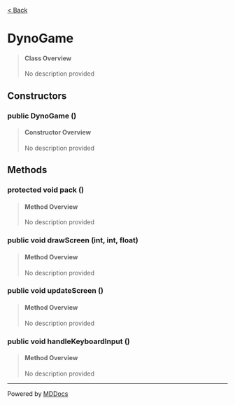 [< Back](..)
# DynoGame #
>#### Class Overview ####
>No description provided
## Constructors ##
### public DynoGame () ###
>#### Constructor Overview ####
>No description provided
>
## Methods ##
### protected void pack () ###
>#### Method Overview ####
>No description provided
>
### public void drawScreen (int, int, float) ###
>#### Method Overview ####
>No description provided
>
### public void updateScreen () ###
>#### Method Overview ####
>No description provided
>
### public void handleKeyboardInput () ###
>#### Method Overview ####
>No description provided
>

---
Powered by [MDDocs](https://github.com/VRCube/MDDocs)